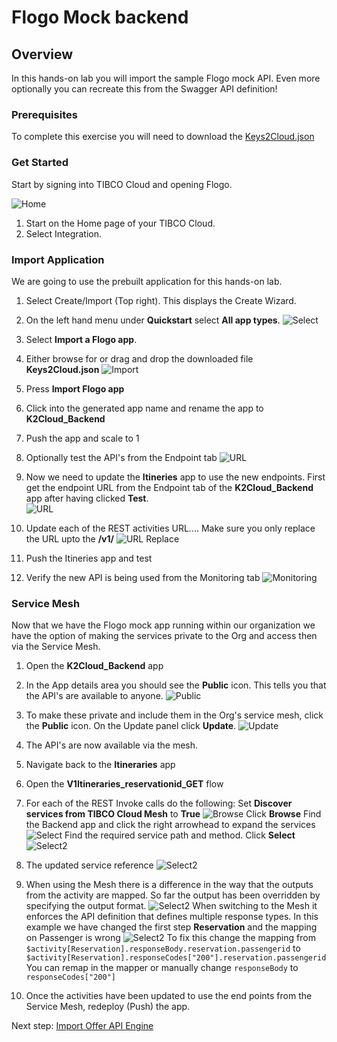 # Flogo Mock backend

 
## Overview
In this hands-on lab you will import the sample Flogo mock API. Even more optionally you can recreate this from the Swagger API definition!

### Prerequisites
 To complete this exercise you will need to download the [Keys2Cloud.json](https://github.com/TIBCOUK/Keys2Cloud/raw/master/project/apispecs/FlogoBackend/keys2Cloud.json) 

### Get Started

Start by signing into TIBCO Cloud and opening Flogo.

![Home](images/API1.png "Home")
1)	Start on the Home page of your TIBCO Cloud.
2)	Select Integration.

### Import Application

We are going to use the prebuilt application for this hands-on lab. 

1)	Select Create/Import (Top right). This displays the Create Wizard.
2)	On the left hand menu under **Quickstart** select **All app types**.
![Select](images/API2.png "Select")

3)	Select **Import a Flogo app**.
4)	Either browse for or drag and drop the downloaded file **Keys2Cloud.json**
![Import](images/API3.png "Import")

5)	Press **Import Flogo app**
6)  Click into the generated app name and rename the app to **K2Cloud_Backend**

7)  Push the app and scale to 1

8)  Optionally test the API's from the Endpoint tab
![URL](images/Extra0.png "API URL")

9)  Now we need to update the **Itineries** app to use the new endpoints. First get the endpoint URL from the Endpoint tab of the **K2Cloud_Backend** app after having clicked **Test**.  
![URL](images/Extra1.png "API URL")

10)  Update each of the REST activities URL.... Make sure you only replace the URL upto the **/v1/**
![URL Replace](images/Extra2.png "URL Replacement")

11)  Push the Itineries app and test

12)  Verify the new API is being used from the Monitoring tab
![Monitoring](images/Extra3.png "Monitoring")

### Service Mesh
Now that we have the Flogo mock app running within our organization we have the option of making the services private to the Org and access then via the Service Mesh.

1)  Open the **K2Cloud_Backend** app
2)  In the App details area you should see the **Public** icon. This tells you that the API's are available to anyone.
![Public](images/Extra4.png "Public")

3)  To make these private and include them in the Org's service mesh, click the **Public** icon. 
On the Update panel click **Update**.
![Update](images/Extra5.png "Update")
4)  The API's are now available via the mesh.
5)  Navigate back to the **Itineraries** app
6)  Open the **V1Itineraries_reservationid_GET** flow
7)  For each of the REST Invoke calls do the following:
    Set **Discover services from TIBCO Cloud Mesh** to **True**
    ![Browse](images/Extra6.png "Browse")
    Click **Browse** 
    Find the Backend app and click the right arrowhead to expand the services
    ![Select](images/Extra7.png "Select")
    Find the required service path and method. Click **Select**
    ![Select2](images/Extra8.png "Select")
8)  The updated service reference
![Select2](images/Extra9.png "Select")
9)  When using the Mesh there is a difference in the way that the outputs from the activity are mapped. So far the output has been overridden by specifying the output format.
![Select2](images/Extra8a.png "Select")
When switching to the Mesh it enforces the API definition that defines multiple response types.
In this example we have changed the first step **Reservation** and the mapping on Passenger is wrong
![Select2](images/Extra8b.png "Select")
To fix this change the mapping from 
`$activity[Reservation].responseBody.reservation.passengerid` to 
` $activity[Reservation].responseCodes["200"].reservation.passengerid`
You can remap in the mapper or manually change `responseBody` to `responseCodes["200"]`

10)  Once the activities have been updated to use the end points from the Service Mesh, redeploy (Push) the app.



Next step: [Import Offer API Engine](4.TCE.md)